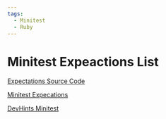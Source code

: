 ```yaml
---
tags:
  - Minitest
  - Ruby
---
```


# Minitest Expeactions List

[Expectations Source Code](https://github.com/seattlerb/minitest/blob/master/lib/minitest/expectations.rb)

[Minitest Expecations](http://docs.seattlerb.org/minitest/Minitest/Expectations.html)

[DevHints Minitest](https://devhints.io/minitest)
